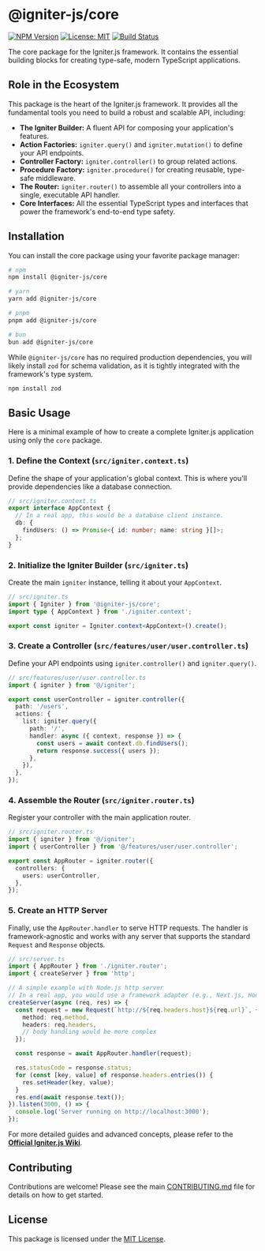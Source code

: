 # @igniter-js/core

[![NPM Version](https://img.shields.io/npm/v/@igniter-js/core.svg)](https://www.npmjs.com/package/@igniter-js/core)
[![License: MIT](https://img.shields.io/badge/License-MIT-yellow.svg)](https://opensource.org/licenses/MIT)
[![Build Status](https://img.shields.io/github/actions/workflow/status/felipebarcelospro/igniter-js/main.yml?branch=main)](https://github.com/felipebarcelospro/igniter-js/actions)

The core package for the Igniter.js framework. It contains the essential building blocks for creating type-safe, modern TypeScript applications.

## Role in the Ecosystem

This package is the heart of the Igniter.js framework. It provides all the fundamental tools you need to build a robust and scalable API, including:

-   **The Igniter Builder:** A fluent API for composing your application's features.
-   **Action Factories:** `igniter.query()` and `igniter.mutation()` to define your API endpoints.
-   **Controller Factory:** `igniter.controller()` to group related actions.
-   **Procedure Factory:** `igniter.procedure()` for creating reusable, type-safe middleware.
-   **The Router:** `igniter.router()` to assemble all your controllers into a single, executable API handler.
-   **Core Interfaces:** All the essential TypeScript types and interfaces that power the framework's end-to-end type safety.

## Installation

You can install the core package using your favorite package manager:

```bash
# npm
npm install @igniter-js/core

# yarn
yarn add @igniter-js/core

# pnpm
pnpm add @igniter-js/core

# bun
bun add @igniter-js/core
```

While `@igniter-js/core` has no required production dependencies, you will likely install `zod` for schema validation, as it is tightly integrated with the framework's type system.

```bash
npm install zod
```

## Basic Usage

Here is a minimal example of how to create a complete Igniter.js application using only the `core` package.

### 1. Define the Context (`src/igniter.context.ts`)

Define the shape of your application's global context. This is where you'll provide dependencies like a database connection.

```typescript
// src/igniter.context.ts
export interface AppContext {
  // In a real app, this would be a database client instance.
  db: {
    findUsers: () => Promise<{ id: number; name: string }[]>;
  };
}
```

### 2. Initialize the Igniter Builder (`src/igniter.ts`)

Create the main `igniter` instance, telling it about your `AppContext`.

```typescript
// src/igniter.ts
import { Igniter } from '@igniter-js/core';
import type { AppContext } from './igniter.context';

export const igniter = Igniter.context<AppContext>().create();
```

### 3. Create a Controller (`src/features/user/user.controller.ts`)

Define your API endpoints using `igniter.controller()` and `igniter.query()`.

```typescript
// src/features/user/user.controller.ts
import { igniter } from '@/igniter';

export const userController = igniter.controller({
  path: '/users',
  actions: {
    list: igniter.query({
      path: '/',
      handler: async ({ context, response }) => {
        const users = await context.db.findUsers();
        return response.success({ users });
      },
    }),
  },
});
```

### 4. Assemble the Router (`src/igniter.router.ts`)

Register your controller with the main application router.

```typescript
// src/igniter.router.ts
import { igniter } from '@/igniter';
import { userController } from '@/features/user/user.controller';

export const AppRouter = igniter.router({
  controllers: {
    users: userController,
  },
});
```

### 5. Create an HTTP Server

Finally, use the `AppRouter.handler` to serve HTTP requests. The handler is framework-agnostic and works with any server that supports the standard `Request` and `Response` objects.

```typescript
// src/server.ts
import { AppRouter } from './igniter.router';
import { createServer } from 'http';

// A simple example with Node.js http server
// In a real app, you would use a framework adapter (e.g., Next.js, Hono)
createServer(async (req, res) => {
  const request = new Request(`http://${req.headers.host}${req.url}`, {
    method: req.method,
    headers: req.headers,
    // body handling would be more complex
  });

  const response = await AppRouter.handler(request);

  res.statusCode = response.status;
  for (const [key, value] of response.headers.entries()) {
    res.setHeader(key, value);
  }
  res.end(await response.text());
}).listen(3000, () => {
  console.log('Server running on http://localhost:3000');
});
```

For more detailed guides and advanced concepts, please refer to the **[Official Igniter.js Wiki](https://github.com/felipebarcelospro/igniter-js/wiki)**.

## Contributing

Contributions are welcome! Please see the main [CONTRIBUTING.md](/CONTRIBUTING.md) file for details on how to get started.

## License

This package is licensed under the [MIT License](/LICENSE).
